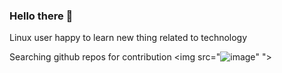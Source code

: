 ### Hello there 👋
Linux user happy to learn new thing related to technology

Searching github repos for contribution
<img src="![image](https://github.com/user-attachments/assets/384e473f-7826-4c89-8174-756aff334503)"
">
<!--
**SuperNova70/SuperNova70** is a ✨ _special_ ✨ repository because its `README.md` (this file) appears on your GitHub profile.

Here are some ideas to get you started:

- 🔭 I’m currently working on ...
- 🌱 I’m currently learning ...
- 👯 I’m looking to collaborate on ...
- 🤔 I’m looking for help with ...
- 💬 Ask me about ...
- 📫 How to reach me: ...
- 😄 Pronouns: ...
- ⚡ Fun fact: ...
-->
